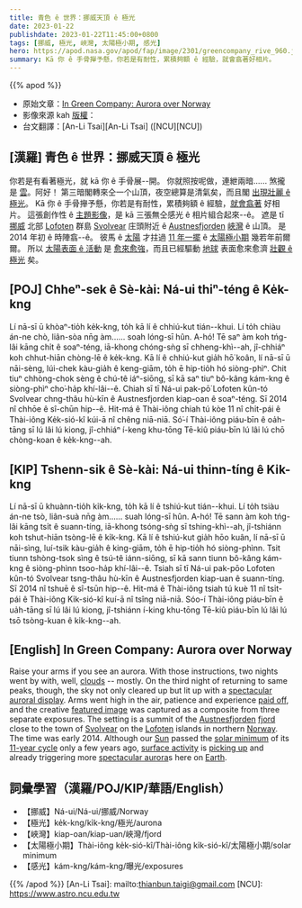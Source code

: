 ```yaml
---
title: 青色 ê 世界：挪威天頂 ê 極光
date: 2023-01-22
publishdate: 2023-01-22T11:45:00+0800
tags: [挪威, 極光, 峽灣, 太陽極小期, 感光]
hero: https://apod.nasa.gov/apod/fap/image/2301/greencompany_rive_960.jpg
summary: Kā 你 ê 手骨攑予懸，你若是有耐性，累積夠額 ê 經驗，就會翕著好相片。
---
```


{{% apod %}}

- 原始文章：[In Green Company: Aurora over Norway](https://apod.nasa.gov/apod/ap230122.html)
- 影像來源 kah [版權][copyright]：
- 台文翻譯：[An-Li Tsai][An-Li Tsai] ([NCU][NCU])

## [漢羅] 青色 ê 世界：挪威天頂 ê 極光
你若是有看著極光，就 kā 你 ê 手骨展--開。
你就照按呢做，連紲兩暗...... 煞攏是 [雲][clouds]。阿好！
第三暗閣轉來仝一个山頂，夜空總算是清氣矣，而且閣 [出現壯麗 ê 極光][spectacular auroral display]。
Kā 你 ê 手骨攑予懸，你若是有耐性，累積夠額 ê 經驗，[就會翕著][paid off] 好相片。
這張創作性 ê [主題影像][featured image]，是 kā 三張無仝感光 ê 相片組合起來--ê。
遮是 tī [挪威][Norway] 北部 [Lofoten][Lofoten] 群島 [Svolvear][Svolvear] 庄頭附近 ê [Austnesfjorden][Austnesfjorden] [峽灣][fjord] ê 山頂。
是 2014 年初 ê 時陣翕--ê。
彼馬 ê [太陽][Sun] 才拄過 [11 年一擺][11-year cycle] ê [太陽極小期][solar minimum] 幾若年前爾爾。
所以 [太陽表面 ê 活動][surface activity] 是 [愈來愈強][picking up]，而且已經驅動 [地球][Earth] 表面愈來愈濟 [壯觀 ê 極光][spectacular aurora] 矣。


## [POJ] Chheⁿ-sek ê Sè-kài: Ná-ui thiⁿ-téng ê Ke̍k-kng
Lí nā-sī ū khòaⁿ-tio̍h ke̍k-kng, to̍h kā lí ê chhiú-kut tián--khui.
Lí to̍h chiàu án-ne chò, liân-sòa nn̄g àm...... soah lóng-sī hûn. A-hó!
Tē saⁿ àm koh tńg-lâi kāng chi̍t ê soaⁿ-téng, iā-khong chóng-sǹg sī chheng-khì--ah, jî-chhiáⁿ koh chhut-hiān chòng-lē ê ke̍k-kng.
Kā lí ê chhiú-kut gia̍h hō͘ koân, lí nā-sī ū nāi-sèng, lúi-chek kàu-gia̍h ê keng-giām, to̍h ē hip-tio̍h hó siòng-phìⁿ.
Chit tiuⁿ chhòng-chok sèng ê chú-tê iáⁿ-siōng, sī kā saⁿ tiuⁿ bô-kâng kám-kng ê siòng-phìⁿ cho͘-ha̍p khí-lâi--ê.
Chiah sī tī Ná-ui pak-pō͘ Lofoten kûn-tó Svolvear chng-thâu hù-kīn ê Austnesfjorden kiap-oan ê soaⁿ-téng.
Sī 2014 nî chhōe ê sî-chūn hip--ê.
Hit-má ê Thài-iông chiah tú kòe 11 nî chi̍t-pái ê Thài-iông Ke̍k-sió-kî kúi-ā nî chêng niā-niā.
Só͘-í Thài-iông piáu-bīn ê oa̍h-tāng sī lú lâi lú kiong, jî-chhiáⁿ í-keng khu-tōng Tē-kiû piáu-bīn lú lâi lú chō chòng-koan ê ke̍k-kng--ah.

## [KIP] Tshenn-sik ê Sè-kài: Ná-ui thinn-tíng ê Ki̍k-kng
Lí nā-sī ū khuànn-tio̍h ki̍k-kng, to̍h kā lí ê tshiú-kut tián--khui.
Lí to̍h tsiàu án-ne tsò, liân-suà nn̄g àm...... suah lóng-sī hûn. A-hó!
Tē sann àm koh tńg-lâi kāng tsi̍t ê suann-tíng, iā-khong tsóng-sǹg sī tshing-khì--ah, jî-tshiánn koh tshut-hiān tsòng-lē ê ki̍k-kng.
Kā lí ê tshiú-kut gia̍h hōo kuân, lí nā-sī ū nāi-sìng, luí-tsik kàu-gia̍h ê king-giām, to̍h ē hip-tio̍h hó siòng-phìnn.
Tsit tiunn tshòng-tsok sìng ê tsú-tê iánn-siōng, sī kā sann tiunn bô-kâng kám-kng ê siòng-phìnn tsoo-ha̍p khí-lâi--ê.
Tsiah sī tī Ná-ui pak-pōo Lofoten kûn-tó Svolvear tsng-thâu hù-kīn ê Austnesfjorden kiap-uan ê suann-tíng.
Sī 2014 nî tshuē ê sî-tsūn hip--ê.
Hit-má ê Thài-iông tsiah tú kuè 11 nî tsi̍t-pái ê Thài-iông Ki̍k-sió-kî kuí-ā nî tsîng niā-niā.
Sóo-í Thài-iông piáu-bīn ê ua̍h-tāng sī lú lâi lú kiong, jî-tshiánn í-king khu-tōng Tē-kiû piáu-bīn lú lâi lú tsō tsòng-kuan ê ki̍k-kng--ah.

## [English] In Green Company: Aurora over Norway
Raise your arms if you see an aurora.
With those instructions, two nights went by with, well, [clouds][clouds] -- mostly.
On the third night of returning to same peaks, though, the sky not only cleared up but lit up with a [spectacular auroral display][spectacular auroral display].
Arms went high in the air, patience and experience [paid off][paid off], and the creative [featured image][featured image] was captured as a composite from three separate exposures.
The setting is a summit of the [Austnesfjorden][Austnesfjorden] [fjord][fjord] close to the town of [Svolvear][Svolvear] on the [Lofoten][Lofoten] islands in northern [Norway][Norway].
The time was early 2014.
Although our [Sun][Sun] passed the [solar minimum][solar minimum] of its [11-year cycle][11-year cycle] only a few years ago, [surface activity][surface activity] is [picking up][picking up] and already triggering more [spectacular aurora][spectacular aurora]s here on [Earth][Earth].


## 詞彙學習（漢羅/POJ/KIP/華語/English）
- 【挪威】Ná-ui/Ná-ui/挪威/Norway
- 【極光】ke̍k-kng/ki̍k-kng/極光/aurona
- 【峽灣】kiap-oan/kiap-uan/峽灣/fjord
- 【太陽極小期】Thài-iông ke̍k-sió-kî/Thài-iông ki̍k-sió-kî/太陽極小期/solar minimum
- 【感光】kám-kng/kám-kng/曝光/exposures


{{% /apod %}}
[An-Li Tsai]: mailto:thianbun.taigi@gmail.com
[NCU]: https://www.astro.ncu.edu.tw

[copyright]: https://apod.nasa.gov/apod/fap/lib/about_apod.html#srapply
[License]: https://creativecommons.org/licenses/by/2.0/


[clouds]:https://cloudappreciationsociety.org/
[spectacular auroral display]:https://apod.nasa.gov/apod/ap221009.html
[paid off]:https://hiawasseevet.com/wp-content/uploads/2021/08/smiling-cat-for-web-300x250.jpg
[featured image]:https://www.flickr.com/photos/apojapo/13297070714/
[Austnesfjorden]:http://no.wikipedia.org/wiki/Austnesfjorden
[fjord]:http://en.wikipedia.org/wiki/Fjord
[Svolvear]:https://youtu.be/e8_mxu86Jps
[Lofoten]:http://en.wikipedia.org/wiki/Lofoten
[Norway]:https://en.wikipedia.org/wiki/Norway
[Sun]:https://solarsystem.nasa.gov/solar-system/sun/overview/
[solar minimum]:https://apod.nasa.gov/apod/ap190306.html
[11-year cycle]:https://scied.ucar.edu/sunspot-cycle
[surface activity]:https://apod.nasa.gov/apod/ap160919.html
[picking up]:https://apod.nasa.gov/apod/ap230114.html
[spectacular aurora]:https://apod.nasa.gov/apod/ap190218.html
[Earth]:https://solarsystem.nasa.gov/planets/earth/overview/

